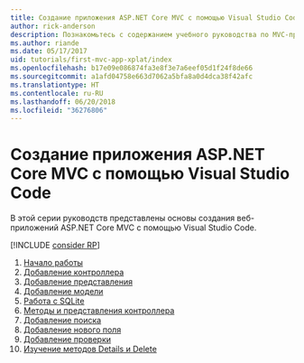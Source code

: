 ```yaml
---
title: Создание приложения ASP.NET Core MVC с помощью Visual Studio Code
author: rick-anderson
description: Познакомьтесь с содержанием учебного руководства по MVC-приложениям ASP.NET Core в Visual Studio Code.
ms.author: riande
ms.date: 05/17/2017
uid: tutorials/first-mvc-app-xplat/index
ms.openlocfilehash: b17e09e086874fa3e8f3e7a6eef05d1f24f8de66
ms.sourcegitcommit: a1afd04758e663d7062a5bfa8a0d4dca38f42afc
ms.translationtype: HT
ms.contentlocale: ru-RU
ms.lasthandoff: 06/20/2018
ms.locfileid: "36276806"
---
```

# <a name="create-an-aspnet-core-mvc-app-with-visual-studio-code"></a>Создание приложения ASP.NET Core MVC с помощью Visual Studio Code

В этой серии руководств представлены основы создания веб-приложений ASP.NET Core MVC с помощью Visual Studio Code. 

[!INCLUDE [consider RP](../../includes/razor.md)]

1. [Начало работы](xref:tutorials/first-mvc-app-xplat/start-mvc)
1. [Добавление контроллера](xref:tutorials/first-mvc-app-xplat/adding-controller)
1. [Добавление представления](xref:tutorials/first-mvc-app-xplat/adding-view)
1. [Добавление модели](xref:tutorials/first-mvc-app-xplat/adding-model)
1. [Работа с SQLite](xref:tutorials/first-mvc-app-xplat/working-with-sql)
1. [Методы и представления контроллера](xref:tutorials/first-mvc-app-xplat/controller-methods-views)
1. [Добавление поиска](xref:tutorials/first-mvc-app-xplat/search)
1. [Добавление нового поля](xref:tutorials/first-mvc-app-xplat/new-field)
1. [Добавление проверки](xref:tutorials/first-mvc-app-xplat/validation)
1. [Изучение методов Details и Delete](xref:tutorials/first-mvc-app/details)
